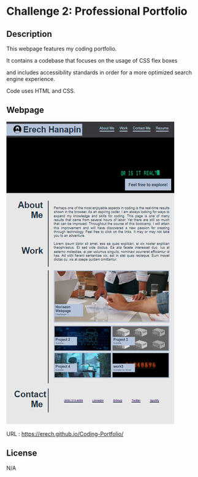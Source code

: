 # Challenge 2: Professional Portfolio

## Description

This webpage features my coding portfolio. 

It contains a codebase that focuses on the usage of CSS flex boxes

and includes accessibility standards in order for a more optimized search engine experience. 

Code uses HTML and CSS. 


## Webpage
![Portfolio Webpage Screenshot](Develop/assets/images/webpage.png)

URL : https://erech.github.io/Coding-Portfolio/


## License 

N/A
